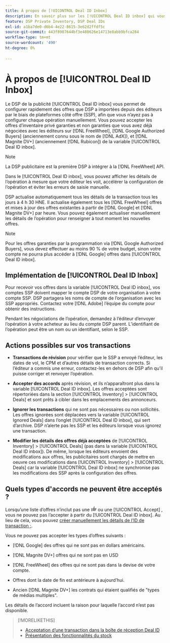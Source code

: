 ```yaml
---
title: À propos de [!UICONTROL Deal ID Inbox]
description: En savoir plus sur les [!UICONTROL Deal ID inbox] qui vous permet d’accepter les offres privées que vous avez déjà négociées avec les éditeurs sur [!DNL FreeWheel], [!DNL Google Authorized Buyers] (anciennement connu sous le nom de [!DNL AdX]), and [!DNL Magnite DV+] (anciennement [!DNL Rubicon]).
feature: DSP Private Inventory, DSP Deal IDs
exl-id: a1ba7de0-d6b4-4e22-8615-3e62d2ffdf5c
source-git-commit: 443f8907644bf3e480626e14713e8abb9bfca284
workflow-type: tm+mt
source-wordcount: '490'
ht-degree: 0%

---
```


# À propos de [!UICONTROL Deal ID Inbox]

Le DSP de la publicité [!UICONTROL Deal ID inbox] vous permet de configurer rapidement des offres que DSP a importées depuis des éditeurs par le biais de plateformes côté offre (SSP), afin que vous n’ayez pas à configurer chaque opération manuellement. Vous pouvez accepter les offres d’inventaire privé garanties et non garanties que vous avez déjà négociées avec les éditeurs sur [!DNL FreeWheel], [!DNL Google Authorized Buyers] (anciennement connu sous le nom de [!DNL AdX]), et [!DNL Magnite DV+] (anciennement [!DNL Rubicon]) de la variable [!UICONTROL Deal ID inbox].

>[!NOTE]
>
>La DSP publicitaire est la première DSP à intégrer à la [!DNL FreeWheel] API.

Dans le [!UICONTROL Deal ID inbox], vous pouvez afficher les détails de l’opération à mesure que votre éditeur les voit, accélérer la configuration de l’opération et éviter les erreurs de saisie manuelle.

<!-- 
Accepting a deal automatically pre-populates a new Deal ID record with details from the publisher, and you need to enter only the publisher [always? or just in some cases?], the media type, who can access the deal, and any attribute labels to apply to the deal so it's easy to find. [Are labels a dimension you can report on?]

For each available deal, you can review the deal details sent directly from the publisher. Some deals are grouped as proposals (packages), and you can see the individual deal details by reviewing the deal.

You can accept any available deal or move an incorrect deal to the Ignored Deals tab. You can also un-ignore deals, which moves them back to the New Deals tab so you can potentially accept them.

For each deal, you can select one publisher and one media type (Desktop Video, Mobile Video, Connected TV, Display, or Audio), and you can share the deal with specific advertisers and with all advertisers for a specific account.
 -->

DSP actualise automatiquement tous les détails de la transaction tous les jours à 4 h 30 HNE. Il actualise également tous les [!DNL FreeWheel] offres et mises à jour des offres existantes à partir de [!DNL Google] et [!DNL Magnite DV+] par heure. Vous pouvez également actualiser manuellement les détails de l’opération pour renseigner à tout moment les nouvelles offres.

<!-- MC: I'm not sure where I got the following. Is this currently true? -->
>[!NOTE]
>
>Pour les offres garanties par la programmation via [!DNL Google Authorized Buyers], vous devez effectuer au moins 90 % de votre budget, sinon votre compte ne pourra plus accéder à [!DNL Google] offres dans [!UICONTROL Deal ID inbox].

## Implémentation de [!UICONTROL Deal ID Inbox]

Pour recevoir vos offres dans la variable [!UICONTROL Deal ID inbox], vos comptes SSP doivent mapper le compte DSP de votre organisation à votre compte SSP. DSP partagera les noms de compte de l’organisation avec les SSP appropriés. Contactez votre [!DNL Adobe] l’équipe du compte pour obtenir des instructions.

Pendant les négociations de l’opération, demandez à l’éditeur d’envoyer l’opération à votre acheteur au lieu du compte DSP parent. L’identifiant de l’opération peut être un nom ou un identifiant, selon le SSP.

## Actions possibles sur vos transactions

* **Transactions de révision** pour vérifier que le SSP a envoyé l’éditeur, les dates de vol, le CPM et d’autres détails de transaction corrects. Si l’éditeur a commis une erreur, contactez-les en dehors de DSP afin qu’il puisse corriger et renvoyer l’opération.

* **Accepter des accords** après révision, et ils n’apparaîtront plus dans la variable [!UICONTROL Deal ID inbox]. Les offres acceptées sont répertoriées dans la section [!UICONTROL Inventory] > [!UICONTROL Deals] et sont prêts à cibler dans les emplacements des annonceurs.

* **Ignorer les transactions** qui ne sont pas nécessaires ou non sollicités. Les offres ignorées sont déplacées vers la variable [!UICONTROL Ignored Deals] dans l’onglet [!UICONTROL Deal ID inbox], qui sert d’archive. DSP n’alerte pas les SSP et les éditeurs lorsque vous ignorez une transaction.

* **Modifier les détails des offres déjà acceptées** de [!UICONTROL Inventory] > [!UICONTROL Deals] (pas dans la variable [!UICONTROL Deal ID inbox]). De même, lorsque les éditeurs envoient des modifications aux offres, les publicitaires sont chargés de mettre en oeuvre ces modifications dans [!UICONTROL Inventory] > [!UICONTROL Deals] car la variable [!UICONTROL Deal ID inbox] ne synchronise pas les modifications des SSP après la configuration des offres.

## Quels types d&#39;accords ne peuvent être acceptés ?

Lorsqu’une liste d’offres n’inclut pas une ![Accepter](/help/dsp/assets/accept.png) ou une [!UICONTROL Accept] , vous ne pouvez pas l’accepter à partir du [!UICONTROL Deal ID inbox]. Au lieu de cela, vous pouvez [créer manuellement les détails de l’ID de transaction ;](/help/dsp/inventory/deal-id-create.md).

Vous ne pouvez pas accepter les types d’offres suivants :

* [!DNL Google] des offres qui ne sont pas en dollars américains.

* [!DNL Magnite DV+] offres qui ne sont pas en USD

* [!DNL FreeWheel] des offres qui ne sont pas dans la devise de votre compte.

* Offres dont la date de fin est antérieure à aujourd’hui.

* Ancien [!DNL Magnite DV+] les contrats qui étaient qualifiés de &quot;types de médias multiples&quot;.

Les détails de l’accord incluent la raison pour laquelle l’accord n’est pas disponible.

>[!MORELIKETHIS]
>
>* [Acceptation d’une transaction dans la boîte de réception Deal ID](deal-id-inbox-accept.md)
>* [Présentation des fonctionnalités du stock](inventory-overview.md)

